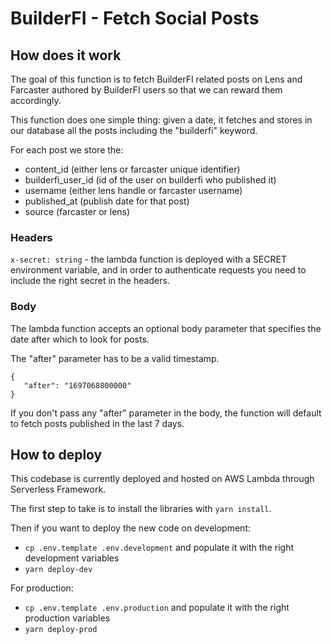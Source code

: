 # BuilderFI - Fetch Social Posts

## How does it work

The goal of this function is to fetch BuilderFI related posts on Lens and Farcaster authored by BuilderFI users so that we can reward them accordingly.

This function does one simple thing: given a date, it fetches and stores in our database all the posts including the "builderfi" keyword.

For each post we store the:
- content_id (either lens or farcaster unique identifier)
- builderfi_user_id (id of the user on builderfi who published it)
- username (either lens handle or farcaster username)
- published_at (publish date for that post)
- source (farcaster or lens)

### Headers
`x-secret: string` - the lambda function is deployed with a SECRET environment variable, and in order to authenticate requests you need to include the right secret in the headers.

### Body
The lambda function accepts an optional body parameter that specifies the date after which to look for posts.

The "after" parameter has to be a valid timestamp.
`````
{
   "after": "1697068800000"
}
`````

If you don't pass any "after" parameter in the body, the function will default to fetch posts published in the last 7 days.

## How to deploy
This codebase is currently deployed and hosted on AWS Lambda through Serverless Framework.

The first step to take is to install the libraries with `yarn install`.

Then if you want to deploy the new code on development:
- `cp .env.template .env.development` and populate it with the right development variables
- `yarn deploy-dev`

For production:
- `cp .env.template .env.production` and populate it with the right production variables
- `yarn deploy-prod`